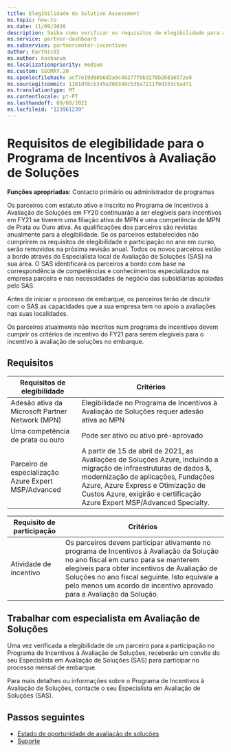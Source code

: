 ```yaml
---
title: Elegibilidade do Solution Assessment
ms.topic: how-to
ms.date: 11/09/2020
description: Saiba como verificar os requisitos de elegibilidade para a participação no Programa de Incentivos à Avaliação de Soluções.
ms.service: partner-dashboard
ms.subservice: partnercenter-incentives
author: Karthic83
ms.author: kashanum
ms.localizationpriority: medium
ms.custom: SEOMAY.20
ms.openlocfilehash: acf7e19d98b6d3a9c48277f0b3276b26816572e8
ms.sourcegitcommit: 1161d5bcb345e368348c535a7211f0d353c5a471
ms.translationtype: MT
ms.contentlocale: pt-PT
ms.lasthandoff: 09/09/2021
ms.locfileid: "123961239"
---
```

# <a name="eligibility-requirements-for-the-solution-assessment-incentives-program"></a>Requisitos de elegibilidade para o Programa de Incentivos à Avaliação de Soluções

**Funções apropriadas**: Contacto primário ou administrador de programas

Os parceiros com estatuto ativo e inscrito no Programa de Incentivos à Avaliação de Soluções em FY20 continuarão a ser elegíveis para incentivos em FY21 se tiverem uma filiação ativa de MPN e uma competência de MPN de Prata ou Ouro ativa. As qualificações dos parceiros são revistas anualmente para a elegibilidade. Se os parceiros estabelecidos não cumprirem os requisitos de elegibilidade e participação no ano em curso, serão removidos na próxima revisão anual. Todos os novos parceiros estão a bordo através do Especialista local de Avaliação de Soluções (SAS) na sua área. O SAS identificará os parceiros a bordo com base na correspondência de competências e conhecimentos especializados na empresa parceira e nas necessidades de negócio das subsidiárias apoiadas pelo SAS.

Antes de iniciar o processo de embarque, os parceiros terão de discutir com o SAS as capacidades que a sua empresa tem no apoio a avaliações nas suas localidades.

Os parceiros atualmente não inscritos num programa de incentivos devem cumprir os critérios de incentivo do FY21 para serem elegíveis para o incentivo à avaliação de soluções no embarque.

## <a name="requirements"></a>Requisitos

|**Requisitos de elegibilidade**|**Critérios**|
|-----------------------|------------------|
|Adesão ativa da Microsoft Partner Network (MPN)|Elegibilidade no Programa de Incentivos à Avaliação de Soluções requer adesão ativa ao MPN|
|Uma competência de prata ou ouro|Pode ser ativo ou ativo pré-aprovado|
|Parceiro de especialização Azure Expert MSP/Advanced|A partir de 15 de abril de 2021, as Avaliações de Soluções Azure, incluindo a migração de infraestruturas de dados &, modernização de aplicações, Fundações Azure, Azure Express e Otimização de Custos Azure, exigirão e certificação Azure Expert MSP/Advanced Specialty.|

|**Requisito de participação**|**Critérios**|
|-------------------------|-------------------------------------|
|Atividade de incentivo|Os parceiros devem participar ativamente no programa de Incentivos à Avaliação da Solução no ano fiscal em curso para se manterem elegíveis para obter incentivos de Avaliação de Soluções no ano fiscal seguinte. Isto equivale a pelo menos um acordo de incentivo aprovado para a Avaliação da Solução.|

## <a name="work-with-solution-assessment-specialist"></a>Trabalhar com especialista em Avaliação de Soluções

Uma vez verificada a elegibilidade de um parceiro para a participação no Programa de Incentivos à Avaliação de Soluções, receberão um convite do seu Especialista em Avaliação de Soluções (SAS) para participar no processo mensal de embarque.

Para mais detalhes ou informações sobre o Programa de Incentivos à Avaliação de Soluções, contacte o seu Especialista em Avaliação de Soluções (SAS).

## <a name="next-steps"></a>Passos seguintes

- [Estado de oportunidade de avaliação de soluções](chip-solution-assessment.md)
- [Suporte](report-problems-with-partner-center.md)









